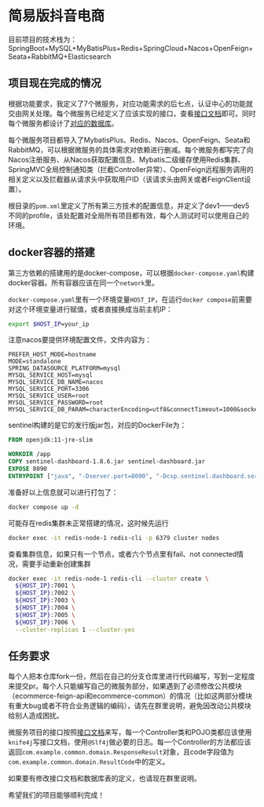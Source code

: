 # 简易版抖音电商

目前项目的技术栈为：SpringBoot+MySQL+MyBatisPlus+Redis+SpringCloud+Nacos+OpenFeign+Seata+RabbitMQ+Elasticsearch

## 项目现在完成的情况

根据功能要求，我定义了7个微服务，对应功能需求的后七点，认证中心的功能就交由网关处理。每个微服务已经定义了应该实现的接口，查看[接口文档](项目说明/接口文档.md)即可。同时每个微服务都设计了[对应的数据库](项目说明/数据库表说明.md)。

每个微服务项目都导入了MybatisPlus、Redis、Nacos、OpenFeign、Seata和RabbitMQ，可以根据微服务的具体需求对依赖进行删减。每个微服务都写完了向Nacos注册服务、从Nacos获取配置信息、Mybatis二级缓存使用Redis集群、SpringMVC全局控制通知类（拦截Controller异常）、OpenFeign远程服务调用的相关定义以及拦截器从请求头中获取用户ID（该请求头由网关或者FeignClient设置）。

根目录的`pom.xml`里定义了所有第三方技术的配置信息，并定义了dev1——dev5不同的profile，该处配置对全局所有项目都有效，每个人测试时可以使用自己的环境。

## docker容器的搭建

第三方依赖的搭建用的是docker-compose，可以根据`docker-compose.yaml`构建docker容器。所有容器应该在同一个`network`里。

`docker-compose.yaml`里有一个环境变量`HOST_IP`，在运行`docker compose`前需要对这个环境变量进行赋值，或者直接换成当前主机IP：

```bash
export $HOST_IP=your_ip
```

注意nacos要提供环境配置文件，文件内容为：

```
PREFER_HOST_MODE=hostname
MODE=standalone
SPRING_DATASOURCE_PLATFORM=mysql
MYSQL_SERVICE_HOST=mysql
MYSQL_SERVICE_DB_NAME=nacos
MYSQL_SERVICE_PORT=3306
MYSQL_SERVICE_USER=root
MYSQL_SERVICE_PASSWORD=root
MYSQL_SERVICE_DB_PARAM=characterEncoding=utf8&connectTimeout=1000&socketTimeout=3000&autoReconnect=true&useSSL=false&allowPublicKeyRetrieval=true&serverTimezone=Asia/Shanghai
```

sentinel构建的是它的发行版jar包，对应的DockerFile为：

```dockerfile
FROM openjdk:11-jre-slim

WORKDIR /app
COPY sentinel-dashboard-1.8.6.jar sentinel-dashboard.jar
EXPOSE 8090
ENTRYPOINT ["java", "-Dserver.port=8090", "-Dcsp.sentinel.dashboard.server=localhost:8090", "-Dproject.name=sentinel-dashboard", "-jar", "sentinel-dashboard.jar"]
```

准备好以上信息就可以进行打包了：

```bash
docker compose up -d
```

可能存在redis集群未正常搭建的情况，这时候先运行

```bash
docker exec -it redis-node-1 redis-cli -p 6379 cluster nodes
```

查看集群信息，如果只有一个节点，或者六个节点里有fail、not connected情况，需要手动重新创建集群

```bash
docker exec -it redis-node-1 redis-cli --cluster create \
  ${HOST_IP}:7001 \
  ${HOST_IP}:7002 \
  ${HOST_IP}:7003 \
  ${HOST_IP}:7004 \
  ${HOST_IP}:7005 \
  ${HOST_IP}:7006 \
  --cluster-replicas 1 --cluster-yes
```

## 任务要求

每个人把本仓库fork一份，然后在自己的分支仓库里进行代码编写，写到一定程度来提交pr。每个人只能编写自己的微服务部分，如果遇到了必须修改公共模块（ecommerce-feign-api和ecommerce-common）的情况（比如这两部分模块有重大bug或者不符合业务逻辑的编码），请先在群里说明，避免因改动公共模块给别人造成困扰。

微服务项目的接口按照[接口文档](项目说明/接口文档.md)来写，每一个Controller类和POJO类都应该使用`knife4j`写接口文档，使用`@Slf4j`做必要的日志。每一个Controller的方法都应该返回`com.example.common.domain.ResponseResult`对象，且code字段值为`com.example.common.domain.ResultCode`中的定义。

如果要有修改接口文档和数据库表的定义，也请现在群里说明。

希望我们的项目能够顺利完成！
